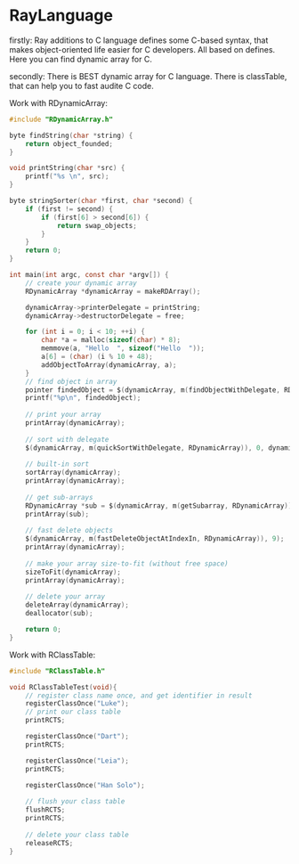 RayLanguage
===========

firstly:
Ray additions to C language defines some C-based syntax, 
that makes object-oriented life easier for C developers.
All based on defines. Here you can find dynamic array for C.

secondly:
There is BEST dynamic array for C language.
There is classTable, that can help you to fast audite C code.

Work with RDynamicArray:

```C
#include "RDynamicArray.h"

byte findString(char *string) {
    return object_founded;
}

void printString(char *src) {
    printf("%s \n", src);
}

byte stringSorter(char *first, char *second) {
    if (first != second) {
        if (first[6] > second[6]) {
            return swap_objects;
        }
    }
    return 0;
}

int main(int argc, const char *argv[]) {
    // create your dynamic array
    RDynamicArray *dynamicArray = makeRDArray();

    dynamicArray->printerDelegate = printString;
    dynamicArray->destructorDelegate = free;

    for (int i = 0; i < 10; ++i) {
        char *a = malloc(sizeof(char) * 8);
        memmove(a, "Hello  ", sizeof("Hello  "));
        a[6] = (char) (i % 10 + 48);
        addObjectToArray(dynamicArray, a);
    }
    // find object in array
    pointer findedObject = $(dynamicArray, m(findObjectWithDelegate, RDynamicArray)), findString);
    printf("%p\n", findedObject);
    
    // print your array
    printArray(dynamicArray);
    
    // sort with delegate
    $(dynamicArray, m(quickSortWithDelegate, RDynamicArray)), 0, dynamicArray->count - 1, stringSorter);
    
    // built-in sort
    sortArray(dynamicArray);
    printArray(dynamicArray);
    
    // get sub-arrays
    RDynamicArray *sub = $(dynamicArray, m(getSubarray, RDynamicArray)), 1, 40);
    printArray(sub);
    
    // fast delete objects
    $(dynamicArray, m(fastDeleteObjectAtIndexIn, RDynamicArray)), 9);
    printArray(dynamicArray);
    
    // make your array size-to-fit (without free space)
    sizeToFit(dynamicArray);
    printArray(dynamicArray);
    
    // delete your array
    deleteArray(dynamicArray);
    deallocator(sub);

    return 0;
}
```

Work with RClassTable:

```C
#include "RClassTable.h"

void RClassTableTest(void){
    // register class name once, and get identifier in result
    registerClassOnce("Luke");
    // print our class table
    printRCTS;

    registerClassOnce("Dart");
    printRCTS;

    registerClassOnce("Leia");
    printRCTS;

    registerClassOnce("Han Solo");
    
    // flush your class table
    flushRCTS;
    printRCTS;
    
    // delete your class table
    releaseRCTS;
}
```
